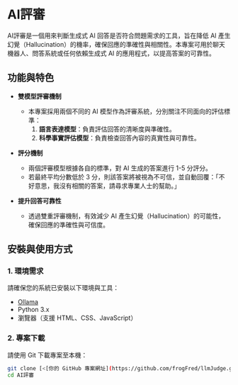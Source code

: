 # AI評審  

AI評審是一個用來判斷生成式 AI 回答是否符合問題需求的工具，旨在降低 AI 產生幻覺（Hallucination）的機率，確保回應的準確性與相關性。本專案可用於聊天機器人、問答系統或任何依賴生成式 AI 的應用程式，以提高答案的可靠性。  

## 功能與特色  

- **雙模型評審機制**  
  - 本專案採用兩個不同的 AI 模型作為評審系統，分別關注不同面向的評估標準：  
    1. **語言表達模型**：負責評估回答的清晰度與準確性。  
    2. **科學事實評估模型**：負責檢查回答內容的真實性與可靠性。  

- **評分機制**  
  - 兩個評審模型根據各自的標準，對 AI 生成的答案進行 1-5 分評分。  
  - 若最終平均分數低於 3 分，則該答案將被視為不可信，並自動回覆：「不好意思，我沒有相關的答案，請尋求專業人士的幫助。」  

- **提升回答可靠性**  
  - 透過雙重評審機制，有效減少 AI 產生幻覺（Hallucination）的可能性，確保回應的準確性與可信度。  

## 安裝與使用方式  

### 1. **環境需求**  
請確保您的系統已安裝以下環境與工具：  
- [Ollama](https://ollama.ai/)  
- Python 3.x  
- 瀏覽器（支援 HTML、CSS、JavaScript）  

### 2. **專案下載**  
請使用 Git 下載專案至本機：  
```bash
git clone [<[你的 GitHub 專案網址](https://github.com/frogFred/llmJudge.git)>]
cd AI評審
